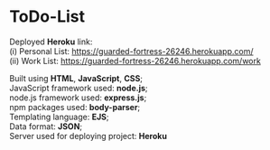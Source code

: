 # ToDo-List

Deployed **Heroku** link: <br>
(i) Personal List: https://guarded-fortress-26246.herokuapp.com/ <br>
(ii) Work List: https://guarded-fortress-26246.herokuapp.com/work <br>

Built using **HTML**, **JavaScript**, **CSS**; <br>
JavaScript framework used: **node.js**; <br>
node.js framework used: **express.js**; <br>
npm packages used: **body-parser**; <br>
Templating language: **EJS**; <br>
Data format: **JSON**; <br>
Server used for deploying project: **Heroku**
